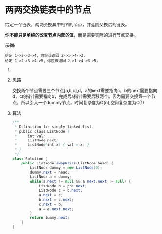 # 两两交换链表中的节点

给定一个链表，两两交换其中相邻的节点，并返回交换后的链表。

**你不能只是单纯的改变节点内部的值**，而是需要实际的进行节点交换。

**示例:**

```
给定 1->2->3->4, 你应该返回 2->1->4->3.
给定 1->2->3->4->5, 你应该返回 2->1->4->3->5.
```

1. 

   1. 思路

      交换两个节点需要三个节点[a,b,c],d，a的next需要指向c，b的next需要指向d，c的指针需要指向b，完成后a指针需要后移两个。因为需要交换第一个节点，所以引入一个dummy节点，时间复杂度为O(n),空间复杂度为O(1)

   2. 算法

      ```java
      /**
       * Definition for singly-linked list.
       * public class ListNode {
       *     int val;
       *     ListNode next;
       *     ListNode(int x) { val = x; }
       * }
       */
      class Solution {
          public ListNode swapPairs(ListNode head) {
              ListNode dummy = new ListNode(0);
              dummy.next = head;
              ListNode a = dummy;
              while(a.next != null && a.next.next != null) {
                  ListNode b = pre.next;
                  ListNode c = b.next;
                  a.next = c;
                  b.next = c.next;
                  c.next = b;
                  a = a.next.next;
              }
              return dummy.next;
          }
      }
      ```

      

   




